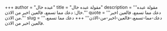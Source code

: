+++
author = "عبده خال"
title = "مقولة عبده خال"
description = '''مقولة عبده خال: دعك مما تسمع، فالعين اخبر من الاذن.'''
quote = '''دعك مما تسمع، فالعين اخبر من الاذن.'''
slug = '''دعك-مما-تسمع،-فالعين-اخبر-من-الاذن'''
+++
دعك مما تسمع، فالعين اخبر من الاذن.
